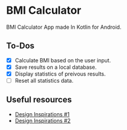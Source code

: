 # BMI Calculator
BMI Calculator App made In Kotlin for Android.

## To-Dos

 - [x] Calculate BMI based on the user input.
 - [x] Save results on a local database.
 - [x] Display statistics of preivous results.
 - [ ] Reset all statistics data.

## Useful resources

- [Design Inspirations #1](https://dribbble.com/shots/13913052-DailyUI-004-Calculator)
- [Design Inspirations #2](https://dribbble.com/shots/4585382-Simple-BMI-Calculator)
